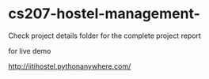 # cs207-hostel-management-

Check project details folder for the complete project report

for live demo

http://iitihostel.pythonanywhere.com/
